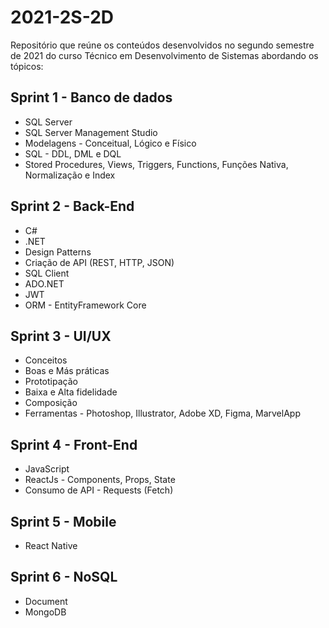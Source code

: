 # 2021-2S-2D
Repositório que reúne os conteúdos desenvolvidos no segundo semestre de 2021 do curso Técnico em Desenvolvimento de Sistemas abordando os tópicos:

## Sprint 1 - Banco de dados
* SQL Server
* SQL Server Management Studio
* Modelagens - Conceitual, Lógico e Físico
* SQL - DDL, DML e DQL
* Stored Procedures, Views, Triggers, Functions, Funções Nativa, Normalização e Index

## Sprint 2 - Back-End
* C#
* .NET
* Design Patterns
* Criação de API (REST, HTTP, JSON)
* SQL Client
* ADO.NET
* JWT
* ORM - EntityFramework Core

## Sprint 3 - UI/UX
* Conceitos
* Boas e Más práticas
* Prototipação
* Baixa e Alta fidelidade
* Composição
* Ferramentas - Photoshop, Illustrator, Adobe XD, Figma, MarvelApp

## Sprint 4 - Front-End
* JavaScript
* ReactJs - Components, Props, State
* Consumo de API - Requests (Fetch)

## Sprint 5 - Mobile
* React Native

## Sprint 6 - NoSQL
* Document
* MongoDB

